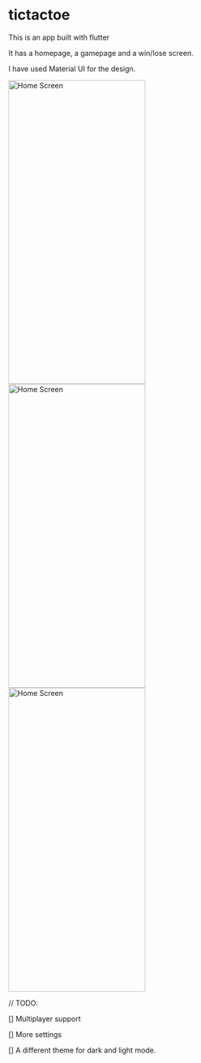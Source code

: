 # tictactoe

This is an app built with flutter

It has a homepage, a gamepage and a win/lose screen.

I have used Material UI for the design.

<img src="https://user-images.githubusercontent.com/68557696/117224899-b1d22500-ae2e-11eb-8ba0-8248e8081ffa.png" alt="Home Screen" width="270" height="600"/> <img src="https://user-images.githubusercontent.com/68557696/117224902-b3035200-ae2e-11eb-971e-d2ee06bbb62a.png" alt="Home Screen" width="270" height="600"/> <img src="https://user-images.githubusercontent.com/68557696/117224904-b4347f00-ae2e-11eb-831e-b676f2ff1036.png" alt="Home Screen" width="270" height="600"/> 


// TODO:

[] Multiplayer support

[] More settings

[] A different theme for dark and light mode.
